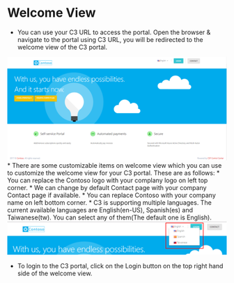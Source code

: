 
# Welcome View  
* You can use your C3 URL to access the portal. Open the browser & navigate to the portal using C3 URL, you will be redirected to the welcome view of the C3 portal.
<img src="/images/Welcome-view.png">  
* There are some customizable items on welcome view which you can use to customize the welcome view for your C3 portal. These are as follows:  
  * You can replace the Contoso logo with your complany logo on left top corner.  
  * We can change by default Contact page with your company Contact page if available.  
  * You can replace Contoso with your company name on left bottom corner. 
* C3 is supporting multiple languages. The current available languages are English(en-US), Spanish(es) and Taiwanese(tw). You can select any of them(The default one is English).  
<img src="/images/SupportedLanguages.png">  

* To login to the C3 portal, click on the Login button on the top right hand side of the welcome view.




